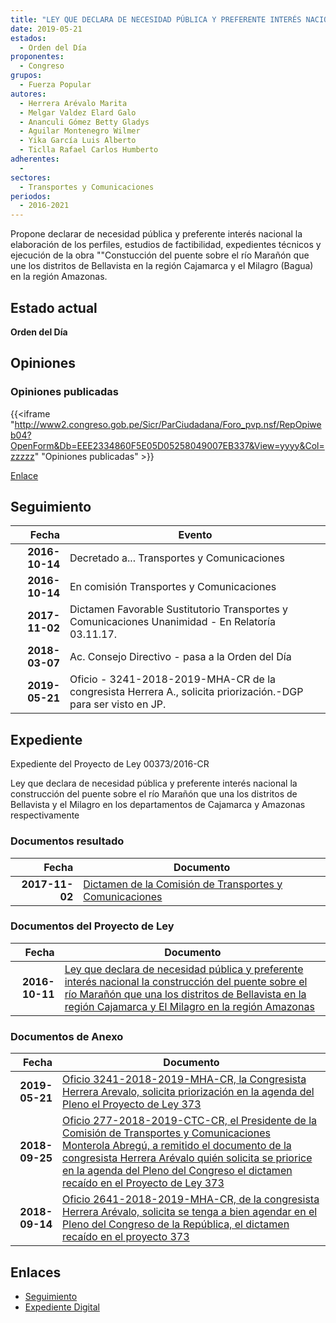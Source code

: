 ```yaml
---
title: "LEY QUE DECLARA DE NECESIDAD PÚBLICA Y PREFERENTE INTERÉS NACIONAL LA CONSTRUCCIÓN DEL PUENTE SOBRE EL RÍO MARAÑÓN QUE UNA LOS DISTRITOS DE BELLAVISTA EN LA REGIÓN CAJAMARCA Y EL MILAGRO EN LA REGIÓN AMAZONAS"
date: 2019-05-21
estados: 
  - Orden del Día
proponentes: 
  - Congreso
grupos: 
  - Fuerza Popular
autores: 
  - Herrera Arévalo Marita
  - Melgar Valdez Elard Galo
  - Ananculi Gómez Betty Gladys
  - Aguilar Montenegro Wilmer
  - Yika García Luis Alberto
  - Ticlla Rafael Carlos Humberto
adherentes: 
  - 
sectores: 
  - Transportes y Comunicaciones
periodos: 
  - 2016-2021
---
```


Propone declarar de necesidad pública y preferente interés nacional la elaboración de los perfiles, estudios de factibilidad, expedientes técnicos y ejecución de la obra ""Constucción del puente sobre el río Marañón que une los distritos de Bellavista en la región Cajamarca y el Milagro (Bagua) en la región Amazonas.


## Estado actual

**Orden del Día**

## Opiniones

### Opiniones publicadas

{{<iframe "http://www2.congreso.gob.pe/Sicr/ParCiudadana/Foro_pvp.nsf/RepOpiweb04?OpenForm&Db=EEE2334860F5E05D05258049007EB337&View=yyyy&Col=zzzzz" "Opiniones publicadas" >}}

[Enlace](http://www2.congreso.gob.pe/Sicr/ParCiudadana/Foro_pvp.nsf/RepOpiweb04?OpenForm&Db=EEE2334860F5E05D05258049007EB337&View=yyyy&Col=zzzzz)

## Seguimiento

| Fecha | Evento |
|------:|--------|
| **2016-10-14** | Decretado a... Transportes y Comunicaciones|
| **2016-10-14** | En comisión Transportes y Comunicaciones|
| **2017-11-02** | Dictamen Favorable Sustitutorio Transportes y Comunicaciones Unanimidad - En Relatoría 03.11.17.|
| **2018-03-07** | Ac. Consejo Directivo - pasa a la Orden del Día|
| **2019-05-21** | Oficio - 3241-2018-2019-MHA-CR de la congresista Herrera A., solicita priorización.-DGP para ser visto en JP.|


## Expediente

Expediente del Proyecto de Ley 00373/2016-CR

Ley que declara de necesidad pública y preferente interés nacional la construcción del puente sobre el río Marañón que una los distritos de Bellavista y el Milagro en los departamentos de Cajamarca y Amazonas respectivamente


### Documentos resultado

| Fecha | Documento |
|------:|--------|
| **2017-11-02** | [Dictamen de la Comisión de Transportes y Comunicaciones](http://www.leyes.congreso.gob.pe/Documentos/2016_2021/ADLP/Normas_Legales/30665-LEY.pdf) |

### Documentos del Proyecto de Ley

| Fecha | Documento |
|------:|--------|
| **2016-10-11** | [Ley que declara de necesidad pública y preferente interés nacional la construcción del puente sobre el río Marañón que una los distritos de Bellavista en la región Cajamarca y El Milagro en la región Amazonas](http://www.leyes.congreso.gob.pe/Documentos/2016_2021/Proyectos_de_Ley_y_de_Resoluciones_Legislativas/PL0037320161011.pdf) |

### Documentos de Anexo

| Fecha | Documento |
|------:|--------|
| **2019-05-21** | [Oficio 3241-2018-2019-MHA-CR, la Congresista Herrera Arevalo, solicita priorización en la agenda del Pleno el Proyecto de Ley 373](http://www.leyes.congreso.gob.pe/Documentos/2016_2021/Oficios/Congresistas/OFICIO-3241-2018-2019-MHA-CR.pdf) |
| **2018-09-25** | [Oficio 277-2018-2019-CTC-CR, el Presidente de la Comisión de Transportes y Comunicaciones Monterola Abregú, a remitido el documento de la congresista Herrera Arévalo quién solicita se priorice en la agenda del Pleno del Congreso el dictamen recaído en el Proyecto de Ley 373](http://www.leyes.congreso.gob.pe/Documentos/2016_2021/Oficios/Comisiones_Ordinarias/OFICIO-277-2018-2019-CTC-CR.PDF) |
| **2018-09-14** | [Oficio 2641-2018-2019-MHA-CR, de la congresista Herrera Arévalo, solicita se tenga a bien agendar en el Pleno del Congreso de la República, el dictamen recaído en el proyecto 373](http://www.leyes.congreso.gob.pe/Documentos/2016_2021/Oficios/Congresistas/OFICIO-2641-2018-2019-MHA-CR.pdf) |

## Enlaces 

- [Seguimiento](http://www2.congreso.gob.pe/Sicr/TraDocEstProc/CLProLey2016.nsf/f7fff46988ca05b1052578e100829cc7/da447f9b5a9ad36d052580490077b3f9?OpenDocument)
- [Expediente Digital](http://www2.congreso.gob.pehttp://www2.congreso.gob.pe/Sicr/TraDocEstProc/CLProLey2016.nsf/f7fff46988ca05b1052578e100829cc7/da447f9b5a9ad36d052580490077b3f9?OpenDocument&Click=05257FB7005EB655.eb71d0cf91d8294e05256cdf006b5706/$Body/0.1C6C)
